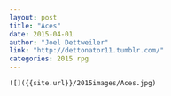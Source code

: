 ```yaml
---
layout: post
title: "Aces"
date: 2015-04-01
author: "Joel Dettweiler"
link: "http://dettonator11.tumblr.com/"
categories: 2015 rpg
---
```

```
![]({{site.url}}/2015images/Aces.jpg)
```
